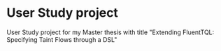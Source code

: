 # User Study project
User Study project for my Master thesis with title "Extending FluentTQL: Specifying Taint Flows through a DSL"
